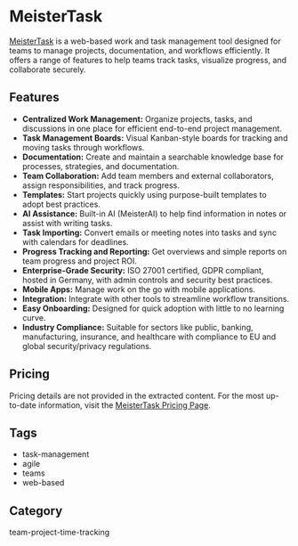 # MeisterTask

[MeisterTask](https://www.meistertask.com/) is a web-based work and task management tool designed for teams to manage projects, documentation, and workflows efficiently. It offers a range of features to help teams track tasks, visualize progress, and collaborate securely.

## Features
- **Centralized Work Management:** Organize projects, tasks, and discussions in one place for efficient end-to-end project management.
- **Task Management Boards:** Visual Kanban-style boards for tracking and moving tasks through workflows.
- **Documentation:** Create and maintain a searchable knowledge base for processes, strategies, and documentation.
- **Team Collaboration:** Add team members and external collaborators, assign responsibilities, and track progress.
- **Templates:** Start projects quickly using purpose-built templates to adopt best practices.
- **AI Assistance:** Built-in AI (MeisterAI) to help find information in notes or assist with writing tasks.
- **Task Importing:** Convert emails or meeting notes into tasks and sync with calendars for deadlines.
- **Progress Tracking and Reporting:** Get overviews and simple reports on team progress and project ROI.
- **Enterprise-Grade Security:** ISO 27001 certified, GDPR compliant, hosted in Germany, with admin controls and security best practices.
- **Mobile Apps:** Manage work on the go with mobile applications.
- **Integration:** Integrate with other tools to streamline workflow transitions.
- **Easy Onboarding:** Designed for quick adoption with little to no learning curve.
- **Industry Compliance:** Suitable for sectors like public, banking, manufacturing, insurance, and healthcare with compliance to EU and global security/privacy regulations.

## Pricing
Pricing details are not provided in the extracted content. For the most up-to-date information, visit the [MeisterTask Pricing Page](https://www.meistertask.com/pricing/).

## Tags
- task-management
- agile
- teams
- web-based

## Category
team-project-time-tracking
